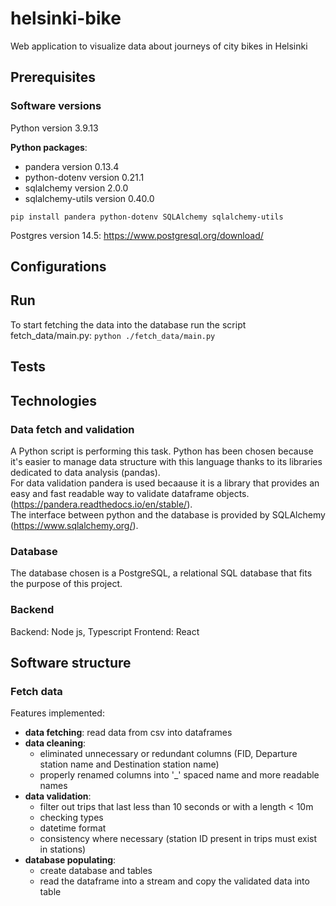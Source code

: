 # helsinki-bike
Web application to visualize data about journeys of city bikes in Helsinki

## Prerequisites
### Software versions
Python version 3.9.13

**Python packages**:
- pandera version 0.13.4
- python-dotenv version 0.21.1
- sqlalchemy version 2.0.0
- sqlalchemy-utils version 0.40.0

```pip install pandera python-dotenv SQLAlchemy sqlalchemy-utils```

Postgres version 14.5: 
https://www.postgresql.org/download/

## Configurations

## Run
To start fetching the data into the database run the script fetch_data/main.py:
```python ./fetch_data/main.py```


## Tests

## Technologies
### Data fetch and validation
A Python script is performing this task. Python has been chosen because it's easier to manage data structure 
with this language thanks to its libraries dedicated to data analysis (pandas).\
For data validation pandera is used becaause it is a library that provides an easy and fast readable way 
to validate dataframe objects. (https://pandera.readthedocs.io/en/stable/).\
The interface between python and the database is provided by SQLAlchemy (https://www.sqlalchemy.org/).
### Database
The database chosen is a PostgreSQL, a relational SQL database that fits the purpose of this project.
### Backend
Backend: Node js, Typescript
Frontend: React

## Software structure
### Fetch data
Features implemented:
- **data fetching**: read data from csv into dataframes
- **data cleaning**:
  - eliminated unnecessary or redundant columns (FID, Departure station name and Destination station name)
  - properly renamed columns into '_' spaced name and more readable names
- **data validation**: 
  - filter out trips that last less than 10 seconds or with a length < 10m
  - checking types
  - datetime format 
  - consistency where necessary (station ID present in trips must exist in stations)
- **database populating**: 
  - create database and tables
  - read the dataframe into a stream and copy the validated data into table


